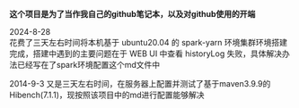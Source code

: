 **这个项目是为了当作我自己的github笔记本，以及对github使用的开端**

2024-8-28  
花费了三天左右时间将本机基于 ubuntu20.04 的 spark-yarn 环境集群环境搭建完成，搭建中遇到的主要问题在于 WEB UI 中查看 historyLog 失败，具体解决办法已经写在了spark环境配置这个md文件中

2014-9-3
又是三天左右时间，在服务器上配置并测试了基于maven3.9.9的Hibench(7.1.1)，现按照该项目中的md进行配置能够解决
